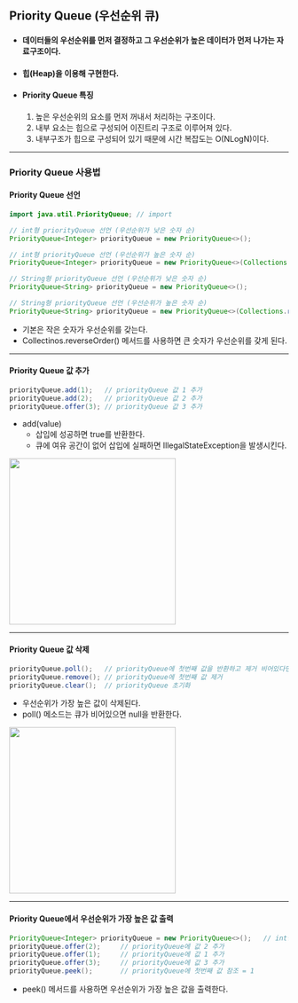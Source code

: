 ## Priority Queue (우선순위 큐)

- #### 데이터들의 우선순위를 먼저 결정하고 그 우선순위가 높은 데이터가 먼저 나가는 자료구조이다.
- #### 힙(Heap)을 이용해 구현한다.

- #### Priority Queue 특징

  1. 높은 우선순위의 요소를 먼저 꺼내서 처리하는 구조이다.
  2. 내부 요소는 힙으로 구성되어 이진트리 구조로 이루어져 있다.
  3. 내부구조가 힙으로 구성되어 있기 때문에 시간 복잡도는 O(NLogN)이다.

---

### Priority Queue 사용법

#### Priority Queue 선언

```java
import java.util.PriorityQueue; // import

// int형 priorityQueue 선언 (우선순위가 낮은 숫자 순)
PriorityQueue<Integer> priorityQueue = new PriorityQueue<>();

// int형 priorityQueue 선언 (우선순위가 높은 숫자 순)
PriorityQueue<Integer> priorityQueue = new PriorityQueue<>(Collections.reverseOrder());

// String형 priorityQueue 선언 (우선순위가 낮은 숫자 순)
PriorityQueue<String> priorityQueue = new PriorityQueue<>(); 

// String형 priorityQueue 선언 (우선순위가 높은 숫자 순)
PriorityQueue<String> priorityQueue = new PriorityQueue<>(Collections.reverseOrder());
```

- 기본은 작은 숫자가 우선순위를 갖는다.
- Collectinos.reverseOrder() 메서드를 사용하면 큰 숫자가 우선순위를 갖게 된다.

---

#### Priority Queue 값 추가

```java
priorityQueue.add(1);   // priorityQueue 값 1 추가
priorityQueue.add(2);   // priorityQueue 값 2 추가
priorityQueue.offer(3); // priorityQueue 값 3 추가
```

- add(value)
  - 삽입에 성공하면 true를 반환한다.
  - 큐에 여유 공간이 없어 삽입에 실패하면 IllegalStateException을 발생시킨다.
  
<img src="https://user-images.githubusercontent.com/35963403/161709667-b3a18445-af33-4734-af98-e952f24b94a1.jpg" width="300">

---

#### Priority Queue 값 삭제

```java
priorityQueue.poll();   // priorityQueue에 첫번째 값을 반환하고 제거 비어있다면 null
priorityQueue.remove(); // priorityQueue에 첫번째 값 제거
priorityQueue.clear();  // priorityQueue 초기화
```

- 우선순위가 가장 높은 값이 삭제된다.
- poll() 메소드는 큐가 비어있으면 null을 반환한다.

<img src="https://user-images.githubusercontent.com/35963403/161709670-3f2b2d6c-dc46-4c81-b223-e872df1e50d5.jpg" width="300">

---

#### Priority Queue에서 우선순위가 가장 높은 값 출력

```java
PriorityQueue<Integer> priorityQueue = new PriorityQueue<>();   // int형 priorityQueue 선언
priorityQueue.offer(2);     // priorityQueue에 값 2 추가
priorityQueue.offer(1);     // priorityQueue에 값 1 추가
priorityQueue.offer(3);     // priorityQueue에 값 3 추가
priorityQueue.peek();       // priorityQueue에 첫번째 값 참조 = 1
```

- peek() 메서드를 사용하면 우선순위가 가장 높은 값을 출력한다.